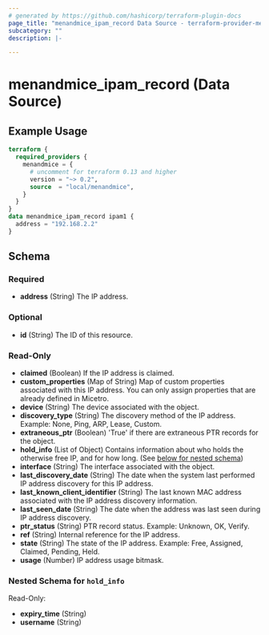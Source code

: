 ```yaml
---
# generated by https://github.com/hashicorp/terraform-plugin-docs
page_title: "menandmice_ipam_record Data Source - terraform-provider-menandmice"
subcategory: ""
description: |-

---
```


# menandmice_ipam_record (Data Source)



## Example Usage

```terraform
terraform {
  required_providers {
    menandmice = {
      # uncomment for terraform 0.13 and higher
      version = "~> 0.2",
      source  = "local/menandmice",
    }
  }
}
data menandmice_ipam_record ipam1 {
  address = "192.168.2.2"
}
```

<!-- schema generated by tfplugindocs -->
## Schema

### Required

- **address** (String) The IP address.

### Optional

- **id** (String) The ID of this resource.

### Read-Only

- **claimed** (Boolean) If the IP address is claimed.
- **custom_properties** (Map of String) Map of custom properties associated with this IP address. You can only assign properties that are already defined in Micetro.
- **device** (String) The device associated with the object.
- **discovery_type** (String) The discovery method of the IP address. Example: None, Ping, ARP, Lease, Custom.
- **extraneous_ptr** (Boolean) 'True' if there are extraneous PTR records for the object.
- **hold_info** (List of Object) Contains information about who holds the otherwise free IP, and for how long. (See [below for nested schema](#nestedatt--hold_info))
- **interface** (String) The interface associated with the object.
- **last_discovery_date** (String) The date when the system last performed IP address discovery for this IP address.
- **last_known_client_identifier** (String) The last known MAC address associated with the IP address discovery information.
- **last_seen_date** (String) The date when the address was last seen during IP address discovery.
- **ptr_status** (String) PTR record status. Example: Unknown, OK, Verify.
- **ref** (String) Internal reference for the IP address.
- **state** (String) The state of the IP address. Example: Free, Assigned, Claimed, Pending, Held.
- **usage** (Number) IP address usage bitmask.

<a id="nestedatt--hold_info"></a>
### Nested Schema for `hold_info`

Read-Only:

- **expiry_time** (String)
- **username** (String)
